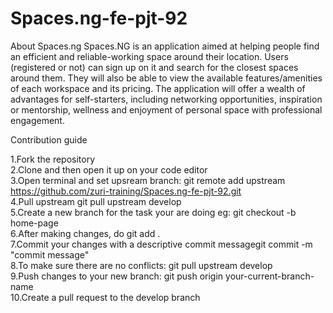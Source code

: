 # Spaces.ng-fe-pjt-92
About Spaces.ng Spaces.NG is an application aimed at helping people find an efficient and reliable-working space around their location. Users (registered or not) can sign up on it and search for the closest spaces around them. They will also be able to view the available features/amenities of each workspace and its pricing. The application will offer a wealth of advantages for self-starters, including networking opportunities, inspiration or mentorship, wellness and enjoyment of personal space with professional engagement.


Contribution guide <br>

1.Fork the repository <br>
2.Clone and then open it up on your code editor<br>
3.Open terminal and set upsream branch: git remote add upstream https://github.com/zuri-training/Spaces.ng-fe-pjt-92.git<br>
4.Pull upstream git pull upstream develop<br>
5.Create a new branch for the task your are doing eg: git checkout -b home-page<br>
6.After making changes, do git add . <br>
7.Commit your changes with a descriptive commit messagegit commit -m "commit message"<br>
8.To make sure there are no conflicts: git pull upstream develop<br>
9.Push changes to your new branch: git push origin your-current-branch-name<br>
10.Create a pull request to the develop branch<br>

